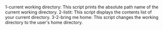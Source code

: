 1-current working directory: This script prints the absolute path name of the current working directory.
2-listit: This script displays the contents list of your current directory.
3-2-bring me home: This script changes the working directory to the user's home directory.

